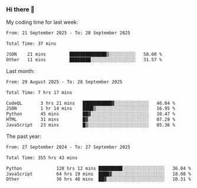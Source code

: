 ### Hi there 👋

My coding time for last week:

<!--START_SECTION:week-->

```txt
From: 21 September 2025 - To: 28 September 2025

Total Time: 37 mins

JSON    21 mins         ██████████████▒░░░░░░░░░░   58.00 %
Other   11 mins         ████████░░░░░░░░░░░░░░░░░   31.57 %
```

<!--END_SECTION:week-->

Last month:

<!--START_SECTION:month-->

```txt
From: 29 August 2025 - To: 28 September 2025

Total Time: 7 hrs 17 mins

CodeQL       3 hrs 21 mins   ███████████▓░░░░░░░░░░░░░   46.04 %
JSON         1 hr 14 mins    ████▒░░░░░░░░░░░░░░░░░░░░   16.95 %
Python       45 mins         ██▓░░░░░░░░░░░░░░░░░░░░░░   10.47 %
HTML         31 mins         █▓░░░░░░░░░░░░░░░░░░░░░░░   07.29 %
JavaScript   23 mins         █▒░░░░░░░░░░░░░░░░░░░░░░░   05.36 %
```

<!--END_SECTION:month-->

The past year:

<!--START_SECTION:year-->

```txt
From: 27 September 2024 - To: 27 September 2025

Total Time: 355 hrs 43 mins

Python             128 hrs 12 mins █████████░░░░░░░░░░░░░░░░   36.04 %
JavaScript         64 hrs 19 mins  ████▓░░░░░░░░░░░░░░░░░░░░   18.08 %
Other              36 hrs 40 mins  ██▓░░░░░░░░░░░░░░░░░░░░░░   10.31 %
```

<!--END_SECTION:year-->
